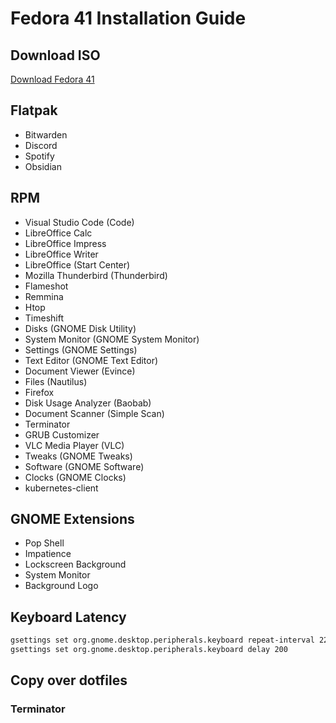 # Fedora 41 Installation Guide

## Download ISO
[Download Fedora 41](https://fedoraproject.org/workstation/download)

## Flatpak
- Bitwarden
- Discord
- Spotify
- Obsidian

## RPM
- Visual Studio Code (Code)
- LibreOffice Calc
- LibreOffice Impress
- LibreOffice Writer
- LibreOffice (Start Center)
- Mozilla Thunderbird (Thunderbird)
- Flameshot
- Remmina
- Htop
- Timeshift
- Disks (GNOME Disk Utility)
- System Monitor (GNOME System Monitor)
- Settings (GNOME Settings)
- Text Editor (GNOME Text Editor)
- Document Viewer (Evince)
- Files (Nautilus)
- Firefox
- Disk Usage Analyzer (Baobab)
- Document Scanner (Simple Scan)
- Terminator
- GRUB Customizer
- VLC Media Player (VLC)
- Tweaks (GNOME Tweaks)
- Software (GNOME Software)
- Clocks (GNOME Clocks)
- kubernetes-client

## GNOME Extensions
- Pop Shell
- Impatience
- Lockscreen Background
- System Monitor
- Background Logo

## Keyboard Latency
```sh
gsettings set org.gnome.desktop.peripherals.keyboard repeat-interval 22
gsettings set org.gnome.desktop.peripherals.keyboard delay 200
```
## Copy over dotfiles
### Terminator
## 